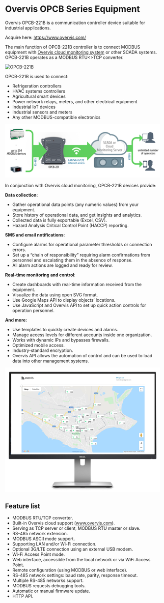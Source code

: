 # Overvis OPCB Series Equipment

Overvis OPCB-221B is a communication controller device suitable for industrial applications.

Acquire here: https://www.overvis.com/

The main function of OPCB-221B controller is to connect MODBUS equipment with
[Overvis cloud monitoring system](https://www.overvis.com/) or other SCADA systems. OPCB-221B
operates as a MODBUS RTU<>TCP converter.

![OPCB-221B](./images/opcb-221b.png ":size=500")

OPCB-221B is used to connect:

- Refrigeration controllers
- HVAC systems controllers
- Agricultural smart devices
- Power network relays, meters, and other electrical equipment
- Industrial IoT devices
- Industrial sensors and meters
- Any other MODBUS-compatible electronics

![Operation diagram](./images/operation-diagram.svg)

In conjunction with Overvis cloud monitoring, OPCB-221B devices provide:

**Data collection:**

- Gather operational data points (any numeric values) from your equipment.
- Store history of operational data, and get insights and analytics.
- Collected data is fully exportable (Excel, CSV).
- Hazard Analysis Critical Control Point (HACCP) reporting.

**SMS and email notifications:**

- Configure alarms for operational parameter thresholds or connection errors.
- Set up a “chain of responsibility” requiring alarm confirmations from personnel and escalating
  them in the absence of response.
- All alarm actions are logged and ready for review.

**Real-time monitoring and control:**

- Create dashboards with real-time information received from the equipment.
- Visualize the data using open SVG format.
- Use Google Maps API to display objects’ locations.
- Use JavaScript and Overvis API to set up quick action controls for operation personnel.

**And more:**

- Use templates to quickly create devices and alarms.
- Manage access levels for different accounts inside one organization.
- Works with dynamic IPs and bypasses firewalls.
- Optimized mobile access.
- Industry-standard encryption.
- Overvis API allows the automation of control and can be used to load data into other management
  systems.

![Overvis distributed objects monitoring visualization example.](./images/overvis-display.jpeg)

## Feature list

- MODBUS RTU/TCP converter.
- Built-in Overvis cloud support (www.overvis.com).
- Serving as TCP server or client, MODBUS RTU master or slave.
- RS-485 network extension.
- MODBUS ASCII mode support.
- Supporting LAN and/or Wi-Fi connection.
- Optional 3G/LTE connection using an external USB modem.
- Wi-Fi Access Point mode.
- Web interface, accessible from the local network or via WiFi Access Point.
- Remote configuration (using MODBUS or web interface).
- RS-485 network settings: baud rate, parity, response timeout.
- Multiple RS-485 networks support.
- MODBUS requests debugging tools.
- Automatic or manual firmware update.
- HTTP API.
